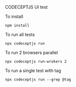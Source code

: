 CODECEPTJS UI test

To install 
```
npm install
```


To run all tests
```
npx codeceptjs run
```

To run 2 browsers parallel 
```
npx codeceptjs run-wrokers 2
```

To run a single test with tag

```
npx codeceptjs run --grep @tag